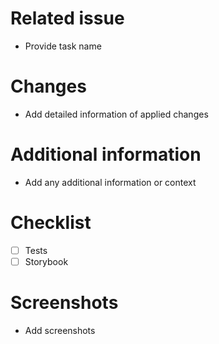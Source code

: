 # Related issue
- Provide task name

# Changes
- Add detailed information of applied changes

# Additional information
- Add any additional information or context

# Checklist
- [ ] Tests
- [ ] Storybook

# Screenshots
- Add screenshots
